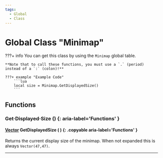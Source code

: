 ```yaml
---
tags:
  - Global
  - Class
---
```

# Global Class "Minimap"

???+ info
    You can get this class by using the `Minimap` global table.

    **Note that to call these functions, you must use a `.` (period) instead of a `:` (colon)!**
    
    ???+ example "Example Code"
        ```lua
        local size = Minimap.GetDisplayedSize()
        ```
        
## Functions

### Get·Displayed·Size () {: aria-label='Functions' }
#### [Vector](https://wofsauge.github.io/IsaacDocs/rep/Vector.html) GetDisplayedSize ( ) {: .copyable aria-label='Functions' }
Returns the current display size of the minimap. When not expanded this is always `Vector(47,47)`.

___
